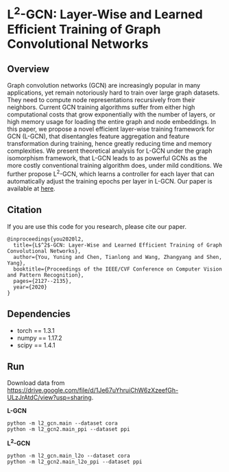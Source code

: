 # L<sup>2</sup>-GCN: Layer-Wise and Learned Efficient Training of Graph Convolutional Networks

## Overview

Graph convolution networks (GCN) are increasingly popular in many applications, yet remain notoriously hard to train over large graph datasets. They need to compute node representations recursively from their neighbors. Current GCN training algorithms suffer from either high computational costs that grow exponentially with the number of layers, or high memory usage for loading the entire graph and node embeddings. In this paper, we propose a novel efficient layer-wise training framework for GCN (L-GCN), that disentangles feature aggregation and feature transformation during training, hence greatly reducing time and memory complexities. We present theoretical analysis for L-GCN under the graph isomorphism framework, that L-GCN leads to as powerful GCNs as the more costly conventional training algorithm does, under mild conditions. We further propose L<sup>2</sup>-GCN, which learns a controller for each layer that can automatically adjust the training epochs per layer in L-GCN. Our paper is available at [here](https://arxiv.org/abs/2003.13606).

## Citation

If you are use this code for you research, please cite our paper.

```
@inproceedings{you2020l2,
  title={L$^2$-GCN: Layer-Wise and Learned Efficient Training of Graph Convolutional Networks},
  author={You, Yuning and Chen, Tianlong and Wang, Zhangyang and Shen, Yang},
  booktitle={Proceedings of the IEEE/CVF Conference on Computer Vision and Pattern Recognition},
  pages={2127--2135},
  year={2020}
}
```

## Dependencies

* torch == 1.3.1
* numpy == 1.17.2
* scipy == 1.4.1

## Run

Download data from https://drive.google.com/file/d/1Je67uYhruiChW6zXzeefGh-ULzJrAtdC/view?usp=sharing.

**L-GCN**

```shell
python -m l2_gcn.main --dataset cora
python -m l2_gcn2.main_ppi --dataset ppi
```

**L<sup>2</sup>-GCN**

```shell
python -m l2_gcn.main_l2o --dataset cora
python -m l2_gcn2.main_l2o_ppi --dataset ppi
```



